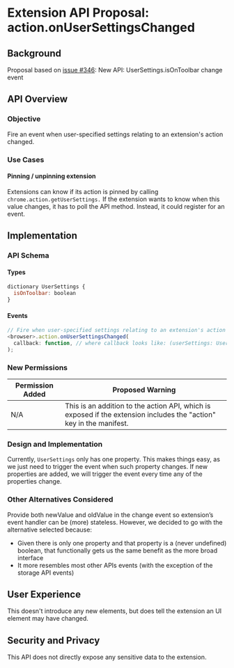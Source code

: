 # Extension API Proposal: action.onUserSettingsChanged

## Background

Proposal based on [issue #346](https://github.com/w3c/webextensions/issues/346): New API: UserSettings.isOnToolbar change event

## API Overview

### Objective

Fire an event when user-specified settings relating to an extension's action changed.

### Use Cases

#### Pinning / unpinning extension

Extensions can know if its action is pinned by calling `chrome.action.getUserSettings.` If the extension wants to know when this value changes, it has to poll the API method. Instead, it could register for an event.

## Implementation

### API Schema

#### Types

```javascript
dictionary UserSettings {
  isOnToolbar: boolean
}
```

#### Events

```javascript
// Fire when user-specified settings relating to an extension's action changed.
<browser>.action.onUserSettingsChanged(
  callback: function, // where callback looks like: (userSettings: UserSettings) => void
);
```

### New Permissions

| Permission Added | Proposed Warning |
| ---------------- | ------------------------------------------------------- |
| N/A              | This is an addition to the action API, which is exposed if the extension includes the "action" key in the manifest. |

### Design and Implementation

Currently, `UserSettings` only has one property. This makes things easy, as we just need to trigger the event when such property changes. If new properties are added, we will trigger the event every time any of the properties change.

### Other Alternatives Considered

Provide both newValue and oldValue in the change event so extension’s event handler can be (more) stateless. However, we decided to go with the alternative selected because:

- Given there is only one property and that property is a (never undefined) boolean, that functionally gets us the same benefit as the more broad interface
- It more resembles most other APIs events (with the exception of the storage API events)

## User Experience

This doesn't introduce any new elements, but does tell the extension an UI element may have changed.

## Security and Privacy

This API does not directly expose any sensitive data to the extension.
